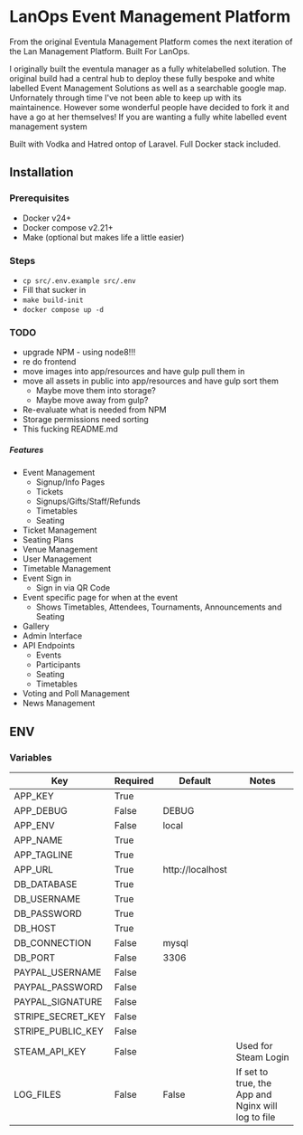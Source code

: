 # LanOps Event Management Platform

From the original Eventula Management Platform comes the next iteration of the Lan Management Platform. Built For LanOps. 

I originally built the eventula manager as a fully whitelabelled solution. The original build had a central hub to deploy these fully bespoke and white labelled Event Management Solutions as well as a searchable google map. Unfornately through time I've not been able to keep up with its maintainence. However some wonderful people have decided to fork it and have a go at her themselves! If you are wanting a fully white labelled event management system

Built with Vodka and Hatred ontop of Laravel. Full Docker stack included.

## Installation

### Prerequisites

- Docker v24+
- Docker compose v2.21+
- Make (optional but makes life a little easier)

### Steps

- ```cp src/.env.example src/.env```
- Fill that sucker in
- ```make build-init```
- ```docker compose up -d```


### TODO

- upgrade NPM - using node8!!!
- re do frontend
- move images into app/resources and have gulp pull them in
- move all assets in public into app/resources and have gulp sort them
    - Maybe move them into storage?
    - Maybe move away from gulp?
- Re-evaluate what is needed from NPM
- Storage permissions need sorting
- This fucking README.md


##### Features

- Event Management
  - Signup/Info Pages
  - Tickets
  - Signups/Gifts/Staff/Refunds
  - Timetables
  - Seating
- Ticket Management
- Seating Plans
- Venue Management
- User Management
- Timetable Management
- Event Sign in
  - Sign in via QR Code
- Event specific page for when at the event
  - Shows Timetables, Attendees, Tournaments, Announcements and Seating
- Gallery
- Admin Interface
- API Endpoints
  - Events
  - Participants
  - Seating
  - Timetables
- Voting and Poll Management
- News Management


## ENV

### Variables

| Key                          | Required | Default          | Notes                                                                               |
|------------------------------|----------|------------------|-------------------------------------------------------------------------------------|
| APP_KEY                      | True     |                  |                                                                                     |
| APP_DEBUG                    | False    | DEBUG            |                                                                                     |
| APP_ENV                      | False    | local            |                                                                                     |
| APP_NAME                     | True     |                  |                                                                                     |
| APP_TAGLINE                  | True     |                  |                                                                                     |
| APP_URL                      | True     | http://localhost |                                                                                     |
| DB_DATABASE                  | True     |                  |                                                                                     |
| DB_USERNAME                  | True     |                  |                                                                                     |
| DB_PASSWORD                  | True     |                  |                                                                                     |
| DB_HOST                      | True     |                  |                                                                                     |
| DB_CONNECTION                | False    | mysql            |                                                                                     |
| DB_PORT                      | False    | 3306             |                                                                                     |
| PAYPAL_USERNAME              | False    |                  |                                                                                     |
| PAYPAL_PASSWORD              | False    |                  |                                                                                     |
| PAYPAL_SIGNATURE             | False    |                  |                                                                                     |
| STRIPE_SECRET_KEY            | False    |                  |                                                                                     |
| STRIPE_PUBLIC_KEY            | False    |                  |                                                                                     |
| STEAM_API_KEY                | False    |                  | Used for Steam Login                                                                |
| LOG_FILES                    | False    | False            | If set to true, the App and Nginx will log to file                                  |

